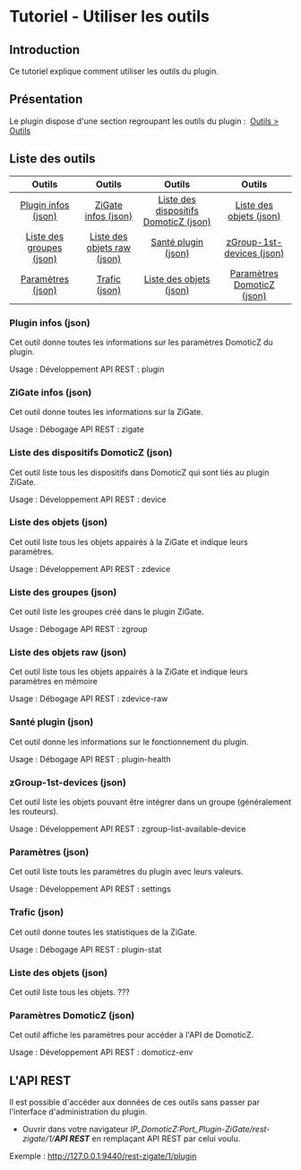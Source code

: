 # Tutoriel - Utiliser les outils


## Introduction

Ce tutoriel explique comment utiliser les outils du plugin.

## Présentation

Le plugin dispose d'une section regroupant les outils du plugin :  [Outils > Outils](WebUI_Outils.md#outils)


## Liste des outils

| Outils  | Outils   | Outils   | Outils   |
| :-----: |:-------:|:-------:|:-------:|
| [Plugin infos (json)](#plugin-infos-json) | [ZiGate infos (json)](#zigate-infos-json) | [Liste des dispositifs DomoticZ (json)](#liste-des-dispositifs-domoticz-json) | [Liste des objets (json)](#liste-des-%objets-json) |
| [Liste des groupes (json)](#liste-des-groupes-json) | [Liste des objets raw (json)](#liste-des-objets-raw-json) | [Santé plugin (json)](#sant%C3%A9-plugin-json) | [zGroup-1st-devices (json)](#zgroup-1st-devices-json) |
| [Paramètres (json)](#param%C3%A8tres-json) | [Trafic (json)](#trafic-json) | [Liste des objets (json)](#liste-des-objets-json) | [Paramètres DomoticZ (json)](#param%C3%A8tres-domoticz-json) |


### Plugin infos (json)

Cet outil donne toutes les informations sur les paramètres DomoticZ du plugin.

Usage : Développement
API REST : plugin

### ZiGate infos (json)

Cet outil donne toutes les informations sur la ZiGate.

Usage : Débogage
API REST : zigate

### Liste des dispositifs DomoticZ (json)

Cet outil liste tous les dispositifs dans DomoticZ qui sont liés au plugin ZiGate.

Usage : Développement
API REST : device

### Liste des objets (json)

Cet outil liste tous les objets appairés à la ZiGate et indique leurs paramètres.

Usage : Développement
API REST : zdevice

### Liste des groupes (json)

Cet outil liste les groupes créé dans le plugin ZiGate.

Usage : Débogage
API REST : zgroup

### Liste des objets raw (json)

Cet outil liste tous les objets appairés à la ZiGate et indique leurs paramètres en mémoire

Usage : Débogage
API REST : zdevice-raw

### Santé plugin (json)

Cet outil donne les informations sur le fonctionnement du plugin.

Usage : Débogage
API REST : plugin-health

### zGroup-1st-devices (json)

Cet outil liste les objets pouvant être intégrer dans un groupe (généralement les routeurs).

Usage : Développement
API REST : zgroup-list-available-device

### Paramètres (json)

Cet outil liste touts les paramètres du plugin avec leurs valeurs.

Usage : Développement
API REST : settings

### Trafic (json)

Cet outil donne toutes les statistiques de la ZiGate.

Usage : Débogage
API REST : plugin-stat

### Liste des objets (json)

Cet outil liste tous les objets. ???

### Paramètres DomoticZ (json)

Cet outil affiche les paramètres pour accéder à l'API de DomoticZ.

Usage : Développement
API REST : domoticz-env


## L'API REST

Il est possible d'accéder aux données de ces outils sans passer par l'interface d'administration du plugin.

* Ouvrir dans votre navigateur *IP_DomoticZ:Port_Plugin-ZiGate/rest-zigate/1/__API REST__* en remplaçant API REST par celui voulu.

Exemple : http://127.0.0.1:9440/rest-zigate/1/plugin
